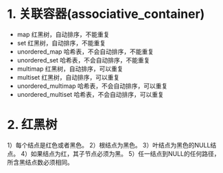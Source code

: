 # 1. 关联容器(associative_container)
- map                红黑树，自动排序，不能重复
- set                红黑树，自动排序，不能重复
- unordered_map      哈希表，不会自动排序，不能重复
- unordered_set      哈希表，不会自动排序，不能重复
- multimap           红黑树，自动排序，可以重复
- multiset           红黑树，自动排序，可以重复
- unordered_multimap 哈希表，不会自动排序，可以重复
- unordered_multiset 哈希表，不会自动排序，可以重复

# 2. 红黑树
1）每个结点是红色或者黑色。
2）根结点为黑色。
3）叶结点为黑色的NULL结点。
4）如果结点为红，其子节点必须为黑。
5）任一结点到NULL的任何路径，所含黑结点数必须相同。
